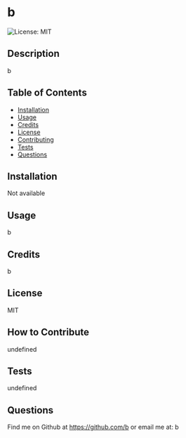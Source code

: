 
# b

![License: MIT](https://img.shields.io/badge/License-MIT-yellow.svg)

## Description

b

## Table of Contents

- [Installation](#installation)
- [Usage](#usage)
- [Credits](#credits)
- [License](#license)
- [Contributing](#how-to-contribute)
- [Tests](#tests)
- [Questions](#Questions)

## Installation

Not available

## Usage

b

## Credits

b

## License

MIT

## How to Contribute

undefined

## Tests

undefined

## Questions

Find me on Github at https://github.com/b or email me at: b
